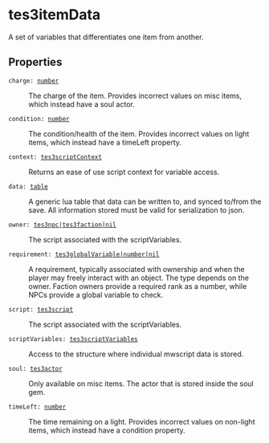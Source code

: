 # tes3itemData

A set of variables that differentiates one item from another.

## Properties

<dl class="describe">
<dt><code class="descname">charge: <a href="https://mwse.readthedocs.io/en/latest/lua/type/number.html">number</a></code></dt>
<dd>

The charge of the item. Provides incorrect values on misc items, which instead have a soul actor.

</dd>
<dt><code class="descname">condition: <a href="https://mwse.readthedocs.io/en/latest/lua/type/number.html">number</a></code></dt>
<dd>

The condition/health of the item. Provides incorrect values on light items, which instead have a timeLeft property.

</dd>
<dt><code class="descname">context: <a href="https://mwse.readthedocs.io/en/latest/lua/type/tes3scriptContext.html">tes3scriptContext</a></code></dt>
<dd>

Returns an ease of use script context for variable access.

</dd>
<dt><code class="descname">data: <a href="https://mwse.readthedocs.io/en/latest/lua/type/table.html">table</a></code></dt>
<dd>

A generic lua table that data can be written to, and synced to/from the save. All information stored must be valid for serialization to json.

</dd>
<dt><code class="descname">owner: <a href="https://mwse.readthedocs.io/en/latest/lua/type/tes3npc|tes3faction|nil.html">tes3npc|tes3faction|nil</a></code></dt>
<dd>

The script associated with the scriptVariables.

</dd>
<dt><code class="descname">requirement: <a href="https://mwse.readthedocs.io/en/latest/lua/type/tes3globalVariable|number|nil.html">tes3globalVariable|number|nil</a></code></dt>
<dd>

A requirement, typically associated with ownership and when the player may freely interact with an object. The type depends on the owner. Faction owners provide a required rank as a number, while NPCs provide a global variable to check.

</dd>
<dt><code class="descname">script: <a href="https://mwse.readthedocs.io/en/latest/lua/type/tes3script.html">tes3script</a></code></dt>
<dd>

The script associated with the scriptVariables.

</dd>
<dt><code class="descname">scriptVariables: <a href="https://mwse.readthedocs.io/en/latest/lua/type/tes3scriptVariables.html">tes3scriptVariables</a></code></dt>
<dd>

Access to the structure where individual mwscript data is stored.

</dd>
<dt><code class="descname">soul: <a href="https://mwse.readthedocs.io/en/latest/lua/type/tes3actor.html">tes3actor</a></code></dt>
<dd>

Only available on misc items. The actor that is stored inside the soul gem.

</dd>
<dt><code class="descname">timeLeft: <a href="https://mwse.readthedocs.io/en/latest/lua/type/number.html">number</a></code></dt>
<dd>

The time remaining on a light. Provides incorrect values on non-light items, which instead have a condition property.

</dd>
</dl>
